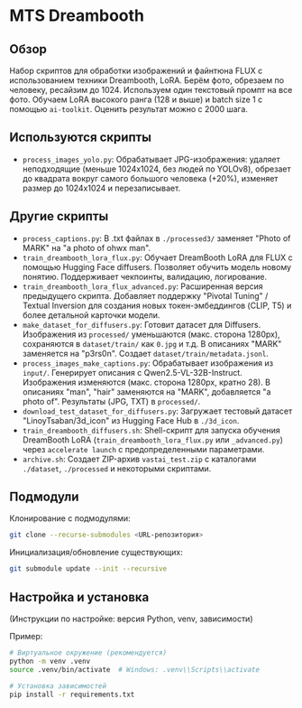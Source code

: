 # MTS Dreambooth

## Обзор

Набор скриптов для обработки изображений и файнтюна FLUX с использованием техники Dreambooth, LoRA. Берём фото, обрезаем по человеку, ресайзим до 1024. Используем один текстовый промпт на все фото. Обучаем LoRA высокого ранга (128 и выше) и batch size 1 с помощью `ai-toolkit`. Оценить результат можно с 2000 шага.

## Используются скрипты

- `process_images_yolo.py`: Обрабатывает JPG-изображения: удаляет неподходящие (меньше 1024x1024, без людей по YOLOv8), обрезает до квадрата вокруг самого большого человека (+20%), изменяет размер до 1024x1024 и перезаписывает.


## Другие скрипты

- `process_captions.py`: В .txt файлах в `./processed3/` заменяет "Photo of MARK" на "a photo of ohwx man".
- `train_dreambooth_lora_flux.py`: Обучает DreamBooth LoRA для FLUX с помощью Hugging Face diffusers. Позволяет обучить модель новому понятию. Поддерживает чекпоинты, валидацию, логирование.
- `train_dreambooth_lora_flux_advanced.py`: Расширенная версия предыдущего скрипта. Добавляет поддержку "Pivotal Tuning" / Textual Inversion для создания новых токен-эмбеддингов (CLIP, T5) и более детальной карточки модели.
- `make_dataset_for_diffusers.py`: Готовит датасет для Diffusers. Изображения из `processed/` уменьшаются (макс. сторона 1280px), сохраняются в `dataset/train/` как `0.jpg` и т.д. В описаниях "MARK" заменяется на "p3rs0n". Создает `dataset/train/metadata.jsonl`.
- `process_images_make_captions.py`: Обрабатывает изображения из `input/`. Генерирует описания с Qwen2.5-VL-32B-Instruct. Изображения изменяются (макс. сторона 1280px, кратно 28). В описаниях "man", "hair" заменяются на "MARK", добавляется "a photo of". Результаты (JPG, TXT) в `processed/`.
- `download_test_dataset_for_diffusers.py`: Загружает тестовый датасет "LinoyTsaban/3d_icon" из Hugging Face Hub в `./3d_icon`.
- `train_dreambooth_diffusers.sh`: Shell-скрипт для запуска обучения DreamBooth LoRA (`train_dreambooth_lora_flux.py` или `_advanced.py`) через `accelerate launch` с предопределенными параметрами.
- `archive.sh`: Создает ZIP-архив `vastai_test.zip` с каталогами `./dataset`, `./processed` и некоторыми скриптами.

## Подмодули

Клонирование с подмодулями:
```bash
git clone --recurse-submodules <URL-репозитория>
```
Инициализация/обновление существующих:
```bash
git submodule update --init --recursive
```

## Настройка и установка

(Инструкции по настройке: версия Python, venv, зависимости)

Пример:
```bash
# Виртуальное окружение (рекомендуется)
python -m venv .venv
source .venv/bin/activate  # Windows: .venv\\Scripts\\activate

# Установка зависимостей
pip install -r requirements.txt
```

